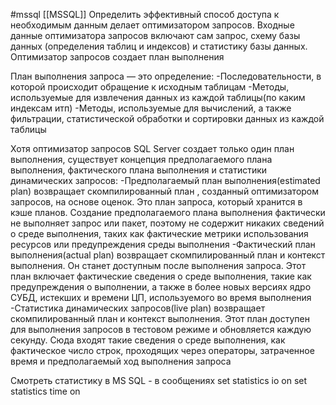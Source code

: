 #mssql [[MSSQL]]
Определить эффективный способ доступа к необходимым данным делает оптимизатором запросов. Входные данные оптимизатора запросов включают сам запрос, схему базы данных (определения таблиц и индексов) и статистику базы данных. Оптимизатор запросов создает план выполнения

План выполнения запроса — это определение:
 -Последовательности, в которой происходит обращение к исходным таблицам
 -Методы, используемые для извлечения данных из каждой таблицы(по каким индексам итп)
 -Методы, используемые для вычислений, а также фильтрации, статистической обработки и сортировки данных из каждой таблицы

Хотя оптимизатор запросов SQL Server создает только один план выполнения, существует концепция предполагаемого плана выполнения, фактического плана выполнения и статистики динамических запросов:
-Предполагаемый план выполнения(estimated plan) возвращает скомпилированный план , созданный оптимизатором запросов, на основе оценок. Это план запроса, который хранится в кэше планов. Создание предполагаемого плана выполнения фактически не выполняет запрос или пакет, поэтому не содержит никаких сведений о среде выполнения, таких как фактические метрики использования ресурсов или предупреждения среды выполнения
-Фактический план выполнения(actual plan) возвращает скомпилированный план и контекст выполнения. Он станет доступным после выполнения запроса. Этот план включает фактические сведения о среде выполнения, такие как предупреждения о выполнении, а также в более новых версиях ядро СУБД, истекших и времени ЦП, используемого во время выполнения
-Статистика динамических запросов(live plan) возвращает скомпилированный план и контекст выполнения. Этот план доступен для выполнения запросов в тестовом режиме и обновляется каждую секунду. Сюда входят такие сведения о среде выполнения, как фактическое число строк, проходящих через операторы, затраченное время и предполагаемый ход выполнения запроса

Смотреть статистику в MS SQL - в сообщениях
set statistics io on
set statistics time on